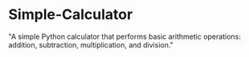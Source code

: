 # Simple-Calculator
"A simple Python calculator that performs basic arithmetic operations: addition, subtraction, multiplication, and division."
